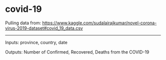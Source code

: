 # covid-19

Pulling data from: https://www.kaggle.com/sudalairajkumar/novel-corona-virus-2019-dataset#covid_19_data.csv

---

Inputs: province, country, date

Outputs: Number of Confirmed, Recovered, Deaths from the COVID-19
